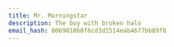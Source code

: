 ```yaml
---
title: Mr. Morningstar
description: The boy with broken halo
email_hash: 8069010b8f6cd3d1514eab4677bb89f8
---
```

